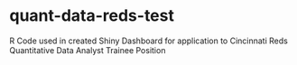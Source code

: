 # quant-data-reds-test
R Code used in created Shiny Dashboard for application to Cincinnati Reds Quantitative Data Analyst Trainee Position
